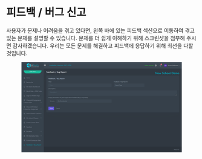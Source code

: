 # 피드백 / 버그 신고

사용자가 문제나 어려움을 겪고 있다면, 왼쪽 바에 있는 피드백 섹션으로 이동하여 겪고 있는 문제를 설명할 수 있습니다. 문제를 더 쉽게 이해하기 위해 스크린샷을 첨부해 주시면 감사하겠습니다. 우리는 모든 문제를 해결하고 피드백에 응답하기 위해 최선을 다할 것입니다.

<figure><img src="../.gitbook/assets/Screenshot 2024-03-11 132257.png" alt=""><figcaption></figcaption></figure>

